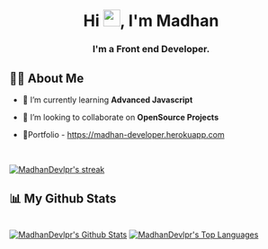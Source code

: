 

<h1 align="center">Hi <img src="https://raw.githubusercontent.com/MartinHeinz/MartinHeinz/master/wave.gif" width="30px">, I'm Madhan</h1>
<h3 align="center">I'm a Front end Developer.</h3>


## 🙋‍♂️ About Me

- 🌱 I’m currently learning **Advanced Javascript**

- 👯 I’m looking to collaborate on **OpenSource Projects**

- 👨‍Portfolio - https://madhan-developer.herokuapp.com

<br>
<p align="left">
    <a href="https://github.com/MadhanDevlpr/github-readme-streak-stats">
        <img title="🔥 Get streak stats for your profile at git.io/streak-stats" alt="MadhanDevlpr's streak" src="https://github-readme-streak-stats.herokuapp.com?user=MadhanDevlpr&theme=tokyonight&hide_border=true&date_format=j%20M%5B%20Y%5D"/>
    </a>
</p>

## 📊 My Github Stats

  <br/>
    <a href="https://github.com/MadhanDevlpr/github-readme-stats"><img alt="MadhanDevlpr's Github Stats" src="https://github-readme-stats.vercel.app/api?username=MadhanDevlpr&show_icons=true&count_private=true&theme=tokyonight&hide_border=true&bg_color=0D1117" /></a>
  <a href="https://github.com/MadhanDevlpr/github-readme-stats"><img alt="MadhanDevlpr's Top Languages" src="https://github-readme-stats.vercel.app/api/top-langs/?username=MadhanDevlpr&langs_count=8&count_private=true&layout=compact&theme=tokyonight&hide_border=true&bg_color=0D1117" /></a>
  <br/>


<br/>
<br/>


<br/>
<br/>

